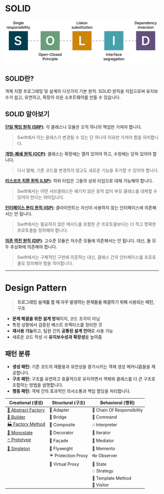 
# SOLID
![solid-image](./images/SOLID-image.png)
## SOLID란? 
객체 지향 프로그래밍 및 설계의 다섯가지 기본 원칙.
SOLID 원칙을 지킴으로써 유지보수가 쉽고, 유연하고, 확장이 쉬운 소프트웨어를 만들 수 있습니다.
## SOLID 알아보기
[**단일 책임 원칙 (SRP)**](./SOLID/SRP.md): 각 클래스나 모듈은 오직 하나의 책임만 가져야 합니다. 
> Swift에서 이는 클래스가 변경될 수 있는 단 하나의 이유만 가져야 함을 의미합니다.

[**개방-폐쇄 원칙 (OCP)**](./SOLID/OCP.md): 클래스는 확장에는 열려 있어야 하고, 수정에는 닫혀 있어야 합니다. 
> 다시 말해, 기존 코드를 변경하지 않고도 새로운 기능을 추가할 수 있어야 합니다.

[**리스코프 치환 원칙 (LSP)**](./SOLID/LSP.md): 하위 타입은 그들의 상위 타입으로 대체 가능해야 합니다. 
> Swift에서는 어떤 서브클래스든 예기치 않은 동작 없이 부모 클래스를 대체할 수 있어야 한다는 의미입니다.

[**인터페이스 분리 원칙 (ISP)**](./SOLID/ISP.md): 클라이언트는 자신이 사용하지 않는 인터페이스에 의존해서는 안 됩니다.
> Swift에서는 필요하지 않은 메서드를 포함한 큰 프로토콜보다는 더 작고 명확한 프로토콜을 정의해야 합니다.

[**의존 역전 원칙 (DIP)**](./SOLID/DIP.md): 고수준 모듈은 저수준 모듈에 의존해서는 안 됩니다. 대신, 둘 모두 추상화에 의존해야 합니다. 
> Swift에서는 구체적인 구현에 의존하는 대신, 클래스 간의 인터페이스를 프로토콜로 정의해야 함을 의미합니다.

---
# Design Pattern

> **프로그래밍 설계를 할 때 자주 발생하는 문제들을 해결하기 위해 사용되는 패턴, 구조**
- **문제 해결을 위한 설계 방식**이지, 코드 조각이 아님
- 특정 상황에서 검증된 베스트 프랙티스를 정리한 것
- **재사용 가능**하고, 팀원 간의 **공통된 설계 언어**로 사용 가능
- 새로운 코드 작성 시 **유지보수성과 확장성**을 높여줌
## 패턴 분류
- **생성 패턴:** 기존 코드의 재활용과 유연성을 증가시키는 객체 생성 메커니즘들을 제공합니다.
- **구조 패턴:** 구조를 유연하고 효율적으로 유지하면서 객체와 클래스를 더 큰 구조로 조합하는 방법을 설명합니다.
- **행동 패턴:** 객체 간의 효과적인 의사소통과 책임 할당을 처리합니다.

| Creational (생성)                                                            | Structural (구조)    | Behavioral (행위)            |
| -------------------------------------------------------------------------- | ------------------ | -------------------------- |
| [🌰 Abstract Factory](./Design%20Pattern/Creational/Abstract%20Factory.md) | 🔌 Adapter         | 🐝 Chain Of Responsibility |
| [👷 Builder](./Design%20Pattern/Creational/Builder.md)                     | 🌉 Bridge          | 👫 Command                 |
| [🏭 Factory Method](./Design%20Pattern/Creational/Factory%20Method.md)     | 🌿 Composite       | 🎶 Interpreter             |
| [🔂 Monostate](./Design%20Pattern/Creational/Monostate.md)                 | 🍧 Decorator       | 🍫 Iterator                |
| [🃏 Prototype](./Design%20Pattern/Creational/Prototype.md)                 | 🎁 Façade          | 💐 Mediator                |
| [💍 Singleton](./Design%20Pattern/Creational/Singleton.md)                 | 🍃 Flyweight       | 💾 Memento                 |
|                                                                            | ☔ Protection Proxy | 👓 Observer                |
|                                                                            | 🍬 Virtual Proxy   | 🐉 State                   |
|                                                                            |                    | 💡 Strategy                |
|                                                                            |                    | 📝 Template Method         |
|                                                                            |                    | 🏃 Visitor                 |
